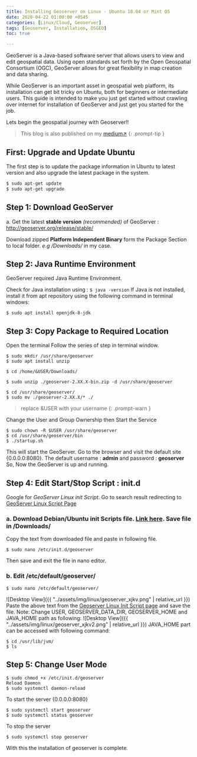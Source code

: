 ```yaml
---
title: Installing Geoserver on Linux - Ubuntu 18.04 or Mint OS
date: 2020-04-22 01:00:00 +0545
categories: [Linux/Cloud, Geoserver]
tags: [Geoserver, Installation, OSGEO]
toc: true

---
```


GeoServer is a Java-based software server that allows users to view and edit geospatial data. Using open standards set forth by the Open Geospatial Consortium (OGC), GeoServer allows for great flexibility in map creation and data sharing.

While GeoServer is an important asset in geospatial web platform, its installation can get bit tricky on Ubuntu, both for beginners or intermediate users. This guide is intended to make you just get started without crawling over internet for installation of GeoServer and just get you started for the job.

Lets begin the geospatial journey with Geoserver!!

> This blog is also published on my [medium↗️](https://medium.com/@ghimirehillson/installing-geoserver-on-linux-ubuntu-18-04-mint-d5f54d70ff32)
{: .prompt-tip }

## First: Upgrade and Update Ubuntu

The first step is to update the package information in Ubuntu to latest version and also upgrade the latest package in the system.

```sh
$ sudo apt-get update
$ sudo apt-get upgrade
```

## Step 1: Download GeoServer
a. Get the latest <b>stable version</b> <i>(recommended)</i> of GeoServer :
http://geoserver.org/release/stable/

Download zipped <b>Platform Independent Binary</b> form the Package Section to local folder. <i>e.g /Downloads/</i> in my case.

## Step 2: Java Runtime Environment
GeoServer required Java Runtime Environment.

Check for Java installation using : 
``` $ java -version ```
If Java is not installed, install it from apt repository using the following command in terminal windows:
```
$ sudo apt install openjdk-8-jdk
```
## Step 3: Copy Package to Required Location
Open the terminal Follow the series of step in terminal window.
```
$ sudo mkdir /usr/share/geoserver
$ sudo apt install unzip

$ cd /home/&USER/Downloads/

$ sudo unzip ./geoserver-2.XX.X-bin.zip -d /usr/share/geoserver

$ cd /usr/share/geoserver/
$ sudo mv ./geoserver-2.XX.X/* ./
```
>replace &USER with your username
{: .prompt-warn }

Change the User and Group Ownership then Start the Service
```
$ sudo chown -R $USER /usr/share/geoserver
$ cd /usr/share/geoserver/bin
$ ./startup.sh
```
This will start the GeoServer. Go to the browser and visit the default site {0.0.0.0:8080}.
The default username : <b>admin</b> and password : <b>geoserver</b>
So, Now the GeoServer is up and running.

## Step 4: Edit Start/Stop Script : init.d

Google for <i>GeoServer Linux init Script</i>. Go to search result redirecting to [GeoServer Linux Script Page](https://docs.geoserver.org/latest/en/user/production/linuxscript.html)
### a. Download Debian/Ubuntu init Scripts file. [Link here](https://docs.geoserver.org/latest/en/user/_downloads/03ac89bc6429e69f2ce008200cc5e608/geoserver_deb). Save file in /Downloads/
Copy the text from downloaded file and paste in following file.
```
$ sudo nano /etc/init.d/geoserver
```
Then save and exit the file in nano editor.
### b. Edit /etc/default/geoserver/
```
$ sudo nano /etc/default/geoserver/
```
![Desktop View]({{ "../assets/img/linux/geoserver_xjkv.png" | relative_url }})
Paste the above text from the [Geoserver Linux Init Script page](https://docs.geoserver.org/latest/en/user/production/linuxscript.html) and save the file.
Note: Change USER, GEOSERVER_DATA_DIR, GEOSERVER_HOME and JAVA_HOME path as following:
![Desktop View]({{ "../assets/img/linux/geoserver_xjkv2.png" | relative_url }})
JAVA_HOME part can be accessed with following command:
```
$ cd /usr/lib/jvm/
$ ls
```
## Step 5: Change User Mode
```
$ sudo chmod +x /etc/init.d/geoserver
Reload Daemon
$ sudo systemctl daemon-reload
```
To start the server {0.0.0.0:8080}
```
$ sudo systemctl start geoserver
$ sudo systemctl status geoserver
```
To stop the server
```
$ sudo systemctl stop geoserver
```
With this the installation of geoserver is complete.